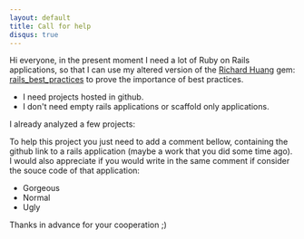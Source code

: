 ```yaml
---
layout: default
title: Call for help
disqus: true
---
```

Hi everyone, in the present moment I need a lot of Ruby on Rails applications, 
so that I can use my altered version of the 
<a href="https://github.com/flyerhzm">Richard Huang</a> gem: 
<a href="https://github.com/regedor/rails_best_practices">rails_best_practices</a> 
to prove the importance of best practices. 
<ul>
  <li>
    I need projects hosted in github.  
  </li><li>
    I don't need empty rails applications or scaffold only applications.
  </li>
</ul>
I already analyzed a few projects:


To help this project you just need to add a comment bellow, containing the github link to a rails application 
(maybe a work that you did some time ago). 
I would also appreciate if you would write in the same comment if consider the souce code of that application:
<ul>
  <li>
    Gorgeous
  </li><li>
    Normal
  </li><li>
	Ugly
  </li>
</ul>

Thanks in advance for your cooperation ;)